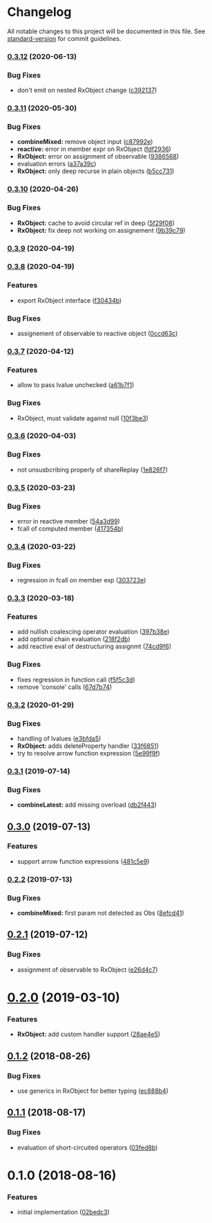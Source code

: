 # Changelog

All notable changes to this project will be documented in this file. See [standard-version](https://github.com/conventional-changelog/standard-version) for commit guidelines.

### [0.3.12](https://github.com/ianchi/ESpression-rx/compare/v0.3.11...v0.3.12) (2020-06-13)


### Bug Fixes

* don't emit on nested RxObject change ([c392137](https://github.com/ianchi/ESpression-rx/commit/c392137997b74bf1f0d44e236eed74403ca66248))

### [0.3.11](https://github.com/ianchi/ESpression-rx/compare/v0.3.10...v0.3.11) (2020-05-30)


### Bug Fixes

* **combineMixed:** remove object input ([c87992e](https://github.com/ianchi/ESpression-rx/commit/c87992ee98de2a12d9a71536bbc68b85465e2ad5))
* **reactive:** error in member expr on RxObject ([fdf2936](https://github.com/ianchi/ESpression-rx/commit/fdf2936a4ce9087eb22cd7d3c2e3cdc2e3985fd9))
* **RxObject:** error on assignment of observable ([9386568](https://github.com/ianchi/ESpression-rx/commit/93865688dfa6ae44a01c71dae714b80b22d0ac08))
* evaluation errors ([a37a39c](https://github.com/ianchi/ESpression-rx/commit/a37a39cc38ee4c2ab655aabf79294851ac2ba96c))
* **RxObject:** only deep recurse in plain objects ([b5cc731](https://github.com/ianchi/ESpression-rx/commit/b5cc73136b486483486474e6ee1ea2d8a3bc671b))

### [0.3.10](https://github.com/ianchi/ESpression-rx/compare/v0.3.9...v0.3.10) (2020-04-26)


### Bug Fixes

* **RxObject:** cache to avoid circular ref in deep ([5f29f08](https://github.com/ianchi/ESpression-rx/commit/5f29f08599ceee360a3a8959922ae1e5bfbb4306))
* **RxObject:** fix deep not working on assignement ([9b39c79](https://github.com/ianchi/ESpression-rx/commit/9b39c79c516f832b2a5da972684d73b2b1c9f26c))

### [0.3.9](https://github.com/ianchi/ESpression-rx/compare/v0.3.8...v0.3.9) (2020-04-19)

### [0.3.8](https://github.com/ianchi/ESpression-rx/compare/v0.3.7...v0.3.8) (2020-04-19)


### Features

* export RxObject interface ([f30434b](https://github.com/ianchi/ESpression-rx/commit/f30434bb7193e7d84e45e8a529e045fe363541f6))


### Bug Fixes

* assignement of observable to reactive object ([0ccd63c](https://github.com/ianchi/ESpression-rx/commit/0ccd63c955ddd884edbba5f4625b619beca2fc9c))

### [0.3.7](https://github.com/ianchi/ESpression-rx/compare/v0.3.6...v0.3.7) (2020-04-12)


### Features

* allow to pass lvalue unchecked ([a61b7f1](https://github.com/ianchi/ESpression-rx/commit/a61b7f1cbe7d68c9d6afb6bfdb4bb3c8a2a78152))


### Bug Fixes

* RxObject, must validate against null ([10f3be3](https://github.com/ianchi/ESpression-rx/commit/10f3be32148a1e704863cb159c181f4b472d5a7b))

### [0.3.6](https://github.com/ianchi/ESpression-rx/compare/v0.3.5...v0.3.6) (2020-04-03)


### Bug Fixes

* not unsusbcribing properly of shareReplay ([1e826f7](https://github.com/ianchi/ESpression-rx/commit/1e826f7883f44402f91e01d9a0127444f2789579))

### [0.3.5](https://github.com/ianchi/ESpression-rx/compare/v0.3.4...v0.3.5) (2020-03-23)


### Bug Fixes

* error in reactive member ([54a3d99](https://github.com/ianchi/ESpression-rx/commit/54a3d990f1167706ac838d0b1e24b2f54a9a3e0e))
* fcall of computed member ([417354b](https://github.com/ianchi/ESpression-rx/commit/417354bfbb779f6e8228252fb1d4db9dcecdba4f))

### [0.3.4](https://github.com/ianchi/ESpression-rx/compare/v0.3.3...v0.3.4) (2020-03-22)


### Bug Fixes

* regression in fcall on member exp ([303723e](https://github.com/ianchi/ESpression-rx/commit/303723ed7c6210229e7c09df6216019c56b18be5))

### [0.3.3](https://github.com/ianchi/ESpression-rx/compare/v0.3.2...v0.3.3) (2020-03-18)


### Features

* add nullish coalescing operator evaluation ([397b38e](https://github.com/ianchi/ESpression-rx/commit/397b38ea7da1104b597128ea2b3b527fb2f88d08))
* add optional chain evaluation ([218f2db](https://github.com/ianchi/ESpression-rx/commit/218f2dbc36fef74989dc9912c9a79c8c4f057546))
* add reactive eval of destructuring assignmt ([74cd9f6](https://github.com/ianchi/ESpression-rx/commit/74cd9f6d8bd58f276ea9709cebb90ed2cacf63d2))


### Bug Fixes

* fixes regression in function call ([f5f5c3d](https://github.com/ianchi/ESpression-rx/commit/f5f5c3d3770cbd83e1a0edf71f2c1707256e0a98))
* remove 'console' calls ([67d7b74](https://github.com/ianchi/ESpression-rx/commit/67d7b74df8c44ab3ff9b931204000dc919b71f3e))

### [0.3.2](https://github.com/ianchi/ESpression-rx/compare/v0.3.1...v0.3.2) (2020-01-29)


### Bug Fixes

* handling of lvalues ([e3bfda5](https://github.com/ianchi/ESpression-rx/commit/e3bfda5980e88c4f7d8a170049e44a8918934d3b))
* **RxObject:** adds deleteProperty handler ([33f6851](https://github.com/ianchi/ESpression-rx/commit/33f68513d7aa804fdcd9c4d86be9c7af8286baae))
* try to resolve arrow function expression ([5e99f9f](https://github.com/ianchi/ESpression-rx/commit/5e99f9f02359427e3fb766cf3e961d5fb403ecf7))

### [0.3.1](https://github.com/ianchi/ESpression-rx/compare/v0.3.0...v0.3.1) (2019-07-14)


### Bug Fixes

* **combineLatest:** add missing overload ([db2f443](https://github.com/ianchi/ESpression-rx/commit/db2f443))



## [0.3.0](https://github.com/ianchi/ESpression-rx/compare/v0.2.2...v0.3.0) (2019-07-13)


### Features

* support arrow function expressions ([481c5e9](https://github.com/ianchi/ESpression-rx/commit/481c5e9))



### [0.2.2](https://github.com/ianchi/ESpression-rx/compare/v0.2.1...v0.2.2) (2019-07-13)


### Bug Fixes

* **combineMixed:** first param not detected as Obs ([8efcd41](https://github.com/ianchi/ESpression-rx/commit/8efcd41))



<a name="0.2.1"></a>
## [0.2.1](https://github.com/ianchi/ESpression-rx/compare/v0.2.0...v0.2.1) (2019-07-12)


### Bug Fixes

* assignment of observable to RxObject ([e26d4c7](https://github.com/ianchi/ESpression-rx/commit/e26d4c7))



<a name="0.2.0"></a>
# [0.2.0](https://github.com/ianchi/ESpression-rx/compare/v0.1.2...v0.2.0) (2019-03-10)


### Features

* **RxObject:** add custom handler support ([28ae4e5](https://github.com/ianchi/ESpression-rx/commit/28ae4e5))



<a name="0.1.2"></a>
## [0.1.2](https://github.com/ianchi/ESpression-rx/compare/v0.1.1...v0.1.2) (2018-08-26)


### Bug Fixes

* use generics in RxObject for better typing ([ec888b4](https://github.com/ianchi/ESpression-rx/commit/ec888b4))



<a name="0.1.1"></a>
## [0.1.1](https://github.com/ianchi/ESpression-rx/compare/v0.1.0...v0.1.1) (2018-08-17)


### Bug Fixes

* evaluation of short-circuited operators ([03fed8b](https://github.com/ianchi/ESpression-rx/commit/03fed8b))



<a name="0.1.0"></a>
# 0.1.0 (2018-08-16)


### Features

* initial implementation ([02bedc3](https://github.com/ianchi/ESpression-rx/commit/02bedc3))
